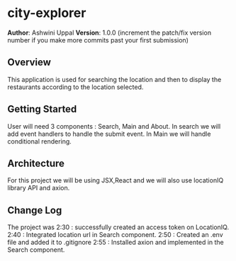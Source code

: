 # city-explorer

**Author**: Ashwini Uppal
**Version**: 1.0.0 (increment the patch/fix version number if you make more commits past your first submission)

## Overview
This application is used for searching the location and then to display the restaurants according to the location selected.
## Getting Started
User will need 3 components : Search, Main and About. In search we will add event handlers to handle the submit event. In Main we will handle conditional rendering.

## Architecture
For this project we will be using JSX,React and we will also use locationIQ library API and axion.

## Change Log
The project was 
2:30 : successfully created an access token on LocationIQ.
2:40 :   Integrated location url in Search component.
2:50 :   Created an .env file and added it to .gitignore
2:55 :   Installed axion and implemented in the Search component.
